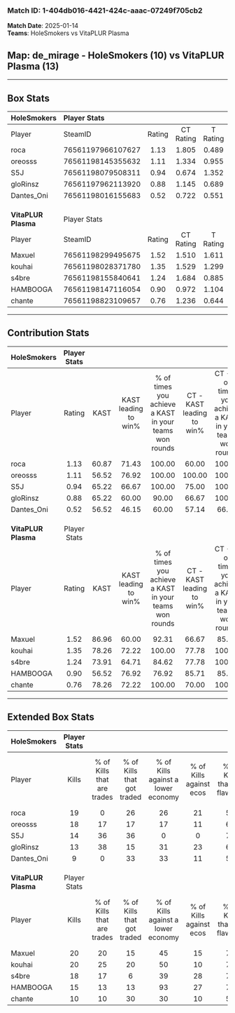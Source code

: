 ### Match ID: 1-404db016-4421-424c-aaac-07249f705cb2  
**Match Date**: 2025-01-14  
**Teams**: HoleSmokers vs VitaPLUR Plasma  

## **Map**: de_mirage - HoleSmokers (10) vs VitaPLUR Plasma (13)  
---  

## Box Stats  

| **HoleSmokers**     | Player Stats      |        |           |          |       |      |       |         |        |      |     |
| :- | :- | :-: | :-: | :-: | :-: | :-: | :-: | :-: | :-: | :-: | :-: |
| Player              | SteamID           | Rating | CT Rating | T Rating | KAST  | ADR  | Kills | Assists | Deaths | K/D  | HS% |
| roca                | 76561197966107627 |  1.13  |   1.805   |  0.489   | 60.87 | 84.5 |  19   |    2    |   16   | 1.19 | 68  |
| oreosss             | 76561198145355632 |  1.11  |   1.334   |  0.955   | 56.52 | 95.4 |  18   |    5    |   16   | 1.13 | 38  |
| S5J                 | 76561198079508311 |  0.94  |   0.674   |  1.352   | 65.22 | 70.9 |  14   |    5    |   16   | 0.88 | 78  |
| gloRinsz            | 76561197962113920 |  0.88  |   1.145   |  0.689   | 65.22 | 60.4 |  13   |    2    |   15   | 0.87 | 46  |
| Dantes_Oni          | 76561198016155683 |  0.52  |   0.722   |  0.551   | 56.52 | 50.7 |   9   |    3    |   20   | 0.45 | 44  |
|                     |                   |        |           |          |       |      |       |         |        |      |     |
|                     |                   |        |           |          |       |      |       |         |        |      |     |
|                     |                   |        |           |          |       |      |       |         |        |      |     |
| **VitaPLUR Plasma** | Player Stats      |        |           |          |       |      |       |         |        |      |     |
| Player              | SteamID           | Rating | CT Rating | T Rating | KAST  | ADR  | Kills | Assists | Deaths | K/D  | HS% |
| Maxuel              | 76561198299495675 |  1.52  |   1.510   |  1.611   | 86.96 | 88.4 |  20   |    4    |   10   | 2.00 | 75  |
| kouhai              | 76561198028371780 |  1.35  |   1.529   |  1.299   | 78.26 | 83.2 |  20   |    6    |   14   | 1.43 | 50  |
| s4bre               | 76561198155840641 |  1.24  |   1.684   |  0.885   | 73.91 | 80.8 |  18   |    1    |   13   | 1.38 | 27  |
| HAMBOOGA            | 76561198147116054 |  0.90  |   0.972   |  1.104   | 56.52 | 81.1 |  15   |    5    |   18   | 0.83 | 46  |
| chante              | 76561198823109657 |  0.76  |   1.236   |  0.644   | 78.26 | 50.0 |  10   |    3    |   18   | 0.56 | 50  |
---  

## Contribution Stats  

| **HoleSmokers**     | Player Stats |       |                      |                                                        |                           |                                                             |                          |                                                            |
| :- | :-: | :-: | :-: | :-: | :-: | :-: | :-: | :-: |
| Player              |    Rating    | KAST  | KAST leading to win% | % of times you achieve a KAST in your teams won rounds | CT - KAST leading to win% | CT - % of times you achieve a KAST in your teams won rounds | T - KAST leading to win% | T - % of times you achieve a KAST in your teams won rounds |
| roca                |     1.13     | 60.87 |        71.43         |                         100.00                         |           60.00           |                           100.00                            |          100.00          |                           100.00                           |
| oreosss             |     1.11     | 56.52 |        76.92         |                         100.00                         |          100.00           |                           100.00                            |          57.14           |                           100.00                           |
| S5J                 |     0.94     | 65.22 |        66.67         |                         100.00                         |           75.00           |                           100.00                            |          57.14           |                           100.00                           |
| gloRinsz            |     0.88     | 65.22 |        60.00         |                         90.00                          |           66.67           |                           100.00                            |          50.00           |                           75.00                            |
| Dantes_Oni          |     0.52     | 56.52 |        46.15         |                         60.00                          |           57.14           |                            66.67                            |          33.33           |                           50.00                            |
|                     |              |       |                      |                                                        |                           |                                                             |                          |                                                            |
|                     |              |       |                      |                                                        |                           |                                                             |                          |                                                            |
|                     |              |       |                      |                                                        |                           |                                                             |                          |                                                            |
| **VitaPLUR Plasma** | Player Stats |       |                      |                                                        |                           |                                                             |                          |                                                            |
| Player              |    Rating    | KAST  | KAST leading to win% | % of times you achieve a KAST in your teams won rounds | CT - KAST leading to win% | CT - % of times you achieve a KAST in your teams won rounds | T - KAST leading to win% | T - % of times you achieve a KAST in your teams won rounds |
| Maxuel              |     1.52     | 86.96 |        60.00         |                         92.31                          |           66.67           |                            85.71                            |          54.55           |                           100.00                           |
| kouhai              |     1.35     | 78.26 |        72.22         |                         100.00                         |           77.78           |                           100.00                            |          66.67           |                           100.00                           |
| s4bre               |     1.24     | 73.91 |        64.71         |                         84.62                          |           77.78           |                           100.00                            |          50.00           |                           66.67                            |
| HAMBOOGA            |     0.90     | 56.52 |        76.92         |                         76.92                          |           85.71           |                            85.71                            |          66.67           |                           66.67                            |
| chante              |     0.76     | 78.26 |        72.22         |                         100.00                         |           70.00           |                           100.00                            |          75.00           |                           100.00                           |
---  

## Extended Box Stats  

| **HoleSmokers**     | Player Stats |                            |                            |                                    |                         |                              |                                 |        |                             |                                     |                          |                               |                            |
| :- | :-: | :-: | :-: | :-: | :-: | :-: | :-: | :-: | :-: | :-: | :-: | :-: | :-: |
| Player              |    Kills     | % of Kills that are trades | % of Kills that got traded | % of Kills against a lower economy | % of Kills against ecos | % of Kills that are flawless | % of Kills that are close duels | Deaths | % of Deaths that get traded | % of Deaths against a lower economy | % of Deaths against ecos | % of Deaths that are flawless | % of Deaths that are close |
| roca                |      19      |             0              |             26             |                 26                 |           21            |              58              |                0                |   16   |             13              |                  0                  |            0             |              81               |             0              |
| oreosss             |      18      |             17             |             17             |                 17                 |           11            |              67              |                0                |   16   |             13              |                  0                  |            0             |              69               |             6              |
| S5J                 |      14      |             36             |             36             |                 0                  |            0            |              71              |                0                |   16   |             13              |                  0                  |            0             |              63               |             0              |
| gloRinsz            |      13      |             38             |             15             |                 31                 |           23            |              69              |                0                |   15   |             13              |                  7                  |            7             |              87               |             0              |
| Dantes_Oni          |      9       |             0              |             33             |                 33                 |           11            |              56              |               33                |   20   |             25              |                  5                  |            0             |              60               |             5              |
|                     |              |                            |                            |                                    |                         |                              |                                 |        |                             |                                     |                          |                               |                            |
|                     |              |                            |                            |                                    |                         |                              |                                 |        |                             |                                     |                          |                               |                            |
|                     |              |                            |                            |                                    |                         |                              |                                 |        |                             |                                     |                          |                               |                            |
| **VitaPLUR Plasma** | Player Stats |                            |                            |                                    |                         |                              |                                 |        |                             |                                     |                          |                               |                            |
| Player              |    Kills     | % of Kills that are trades | % of Kills that got traded | % of Kills against a lower economy | % of Kills against ecos | % of Kills that are flawless | % of Kills that are close duels | Deaths | % of Deaths that get traded | % of Deaths against a lower economy | % of Deaths against ecos | % of Deaths that are flawless | % of Deaths that are close |
| Maxuel              |      20      |             20             |             15             |                 45                 |           15            |              70              |                0                |   10   |             20              |                 20                  |            10            |              60               |             0              |
| kouhai              |      20      |             25             |             20             |                 50                 |           10            |              75              |                5                |   14   |             14              |                 21                  |            7             |              50               |             0              |
| s4bre               |      18      |             17             |             6              |                 39                 |           28            |              78              |                0                |   13   |              8              |                 23                  |            0             |              77               |             0              |
| HAMBOOGA            |      15      |             13             |             13             |                 93                 |           27            |              73              |                0                |   18   |             33              |                 28                  |            11            |              72               |             11             |
| chante              |      10      |             10             |             30             |                 30                 |           10            |              50              |               10                |   18   |             39              |                 33                  |            11            |              61               |             6              |
